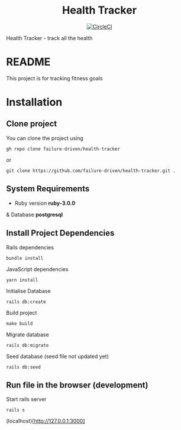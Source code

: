 <h1 align="center">Health Tracker</h1>

<div align="center">

[![CircleCI](https://circleci.com/gh/failure-driven/health-tracker.svg?style=svg)](https://circleci.com/gh/failure-driven/health-tracker)

</div>

Health Tracker - track all the health

# README

This project is for tracking fitness goals

# Installation

## Clone project

You can clone the project using

`gh repo clone failure-driven/health-tracker`

or 

`git clone https://github.com/failure-driven/health-tracker.git .`

## System Requirements

* Ruby version **ruby-3.0.0**

& Database **postgresql**

## Install Project Dependencies

Rails dependencies 

`bundle install`

JavaScript dependencies

`yarn install`

Initialise Database

`rails db:create`

Build project

`make build`

Migrate database

`rails db:migrate`

Seed database (seed file not updated yet)

`rails db:seed`

## Run file in the browser (development)

Start rails server

`rails s`

(localhost)[http://127.0.0.1:3000]
